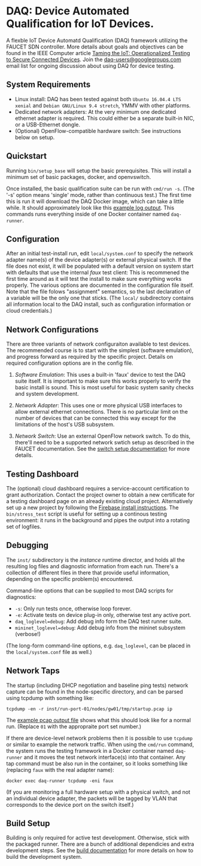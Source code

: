 # DAQ: <b>D</b>evice <b>A</b>utomated <b>Q</b>ualification for IoT Devices.

A flexble IoT Device Automatd Qualification (DAQ) framework utilizing the FAUCET SDN controller.
More details about goals and objectives can be found in the IEEE Computer article
[Taming the IoT: Operationalized Testing to Secure Connected Devices](https://www.computer.org/csdl/mags/co/2018/06/mco2018060090-abs.html).
Join the [daq-users@googlegroups.com](https://groups.google.com/forum/#!forum/daq-users) email
list for ongoing discussion about using DAQ for device testing.

## System Requirements

* Linux install: DAQ has been tested against both `Ubuntu 16.04.4 LTS xenial` and
`Debian GNU/Linux 9.4 stretch`, YMMV with other platforms.
* Dedicated network adapters: At the very minimum one dedicated ethernet adapter is
required. This could either be a separate built-in NIC, or a USB-Ethernet dongle.
* (Optional) OpenFlow-compatible hardware switch: See instructions below on setup.

## Quickstart

Running `bin/setup_base` will setup the basic prerequisites. This will install a
minimum set of basic packages, docker, and openvswitch.

Once installed, the basic qualification suite can be run with `cmd/run -s`. (The
'-s' option means 'single' mode, rather than continuous test.) The first
time this is run it will download the DAQ Docker image, which can take a little while. It should
approximately look like this [example log output](docs/run_log.md). This commands runs
everything inside of one Docker container named `daq-runner`.

## Configuration

After an initial test-install run, edit `local/system.conf` to specify the network adapter
name(s) of the device adapter(s) or external physical switch.
If the file does not exist, it will be populated with a default version on system start with
defaults that use the internal _faux_ test client: This is recommened the first time around
as it will test the install to make sure everything works properly. The various options are
documented in the configuration file itself. Note that the file folows "assignment" semantics,
so the last declaration of a variable will be the only one that sticks. (The `local/`
subdirectory contains all information local to the DAQ install, such as configuration information
or cloud credentials.)

## Network Configurations

There are three variants of network configuraiton available to test devices. The recommended
course is to start with the simplest (software emulation), and progress forward as required by
the specific project. Details on required configuration options are in the config file.

1. _Software Emulation_: This uses a built-in 'faux' device to test the DAQ suite itself. It is
important to make sure this works properly to verify the basic install is sound. This
is most useful for basic system sanity checks and system development.

2. _Network Adapter_: This uses one or more physical USB interfaces to allow external
ethernet connections. There is no particular limit on the number of devices that can be connected
this way except for the limitations of the host's USB subsystem.

3. _Network Switch_: Use an external OpenFlow network switch. To do this, there'll need to be
a supported network swtich setup as described in the FAUCET documentation. See the [switch
setup documentation](docs/switches.md) for more details.

## Testing Dashboard

The (optional) cloud dashboard requires a service-account certification to grant authorization.
Contact the project owner to obtain a new certificate for a testing dashboard page on an already
existing cloud project. Alternatively set up a new project by following the
[Firebase install instructions](docs/firebase.md). The `bin/stress_test` script is useful for
setting up a continous testing environment: it runs in the background and pipes the output
into a rotating set of logfiles.

## Debugging

The `inst/` subdirectory is the _instance_ runtime director, and holds all the resulting log files
and diagnostic information from each run. There's a collection of different files in there that provide
useful information, depending on the specific problem(s) encountered.

Command-line options that can be supplied to most DAQ scripts for diagnostics:
* `-s`: Only run tests once, otherwise loop forever.
* `-e`: Activate tests on device plug-in only, otherwise test any active port.
* `daq_loglevel=debug`: Add debug info form the DAQ test runner suite.
* `mininet_loglevel=debug`: Add debug info from the mininet subsystem (verbose!)

(The long-form command-line options, e.g. `daq_loglevel`, can be placed in the
`local/system.conf` file as well.)

## Network Taps

The startup (including DHCP negotiation and baseline ping tests) network capture can be found
in the node-specific directory, and can be parsed using tcpdump with something like:

`tcpdump -en -r inst/run-port-01/nodes/gw01/tmp/startup.pcap ip`

The [example pcap output file](docs/startup_pcap.md) shows what this should look like for a normal run.
(Replace `01` with the appropraite port set number.)

If there are device-level network problems then it is possible to use `tcpdump` or similar
to example the network traffic. When using the `cmd/run` command, the system runs the
testing framework in a Docker container named `daq-runner` and it moves the test
network interface(s) into that container. Any tap command must be also run in the container, so it
looks something like (replacing `faux` with the real adapter name):

`docker exec daq-runner tcpdump -eni faux`

(If you are monitoring a full hardware setup with a physical switch, and not an individual
device adapter, the packets will be tagged by VLAN that corresponds to the device port on the
switch itself.)

## Build Setup

Building is only required for active test development. Otherwise, stick
with the packaged runner.  There are a bunch of additional dependicies and extra development steps.
See the [build documentation](docs/build.md) for more details on how to build the development system.
